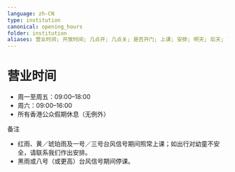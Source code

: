 ```yaml
---
language: zh-CN
type: institution
canonical: opening_hours
folder: institution
aliases: 营业时间; 开放时间; 几点开; 几点关; 是否开门; 上课; 安排; 明天; 后天; 下周; 公共假期; 香港公众假期; 台风; 黑雨; 八号风球; 周日
---
```

# 营业时间

- 周一至周五：09:00–18:00
- 周六：09:00–16:00
- 所有香港公众假期休息（无例外）

备注
- 红雨、黄／琥珀雨及一号／三号台风信号期间照常上课；如出行对幼童不安全，请联系我们作出安排。
- 黑雨或八号（或更高）台风信号期间停课。